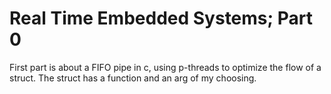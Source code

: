 # Real Time Embedded Systems; Part 0
First part is about a FIFO pipe in c, using p-threads to optimize the flow of a struct. The struct has a function and an arg of my choosing.
